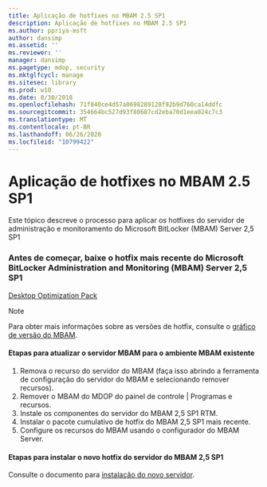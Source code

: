```yaml
---
title: Aplicação de hotfixes no MBAM 2.5 SP1
description: Aplicação de hotfixes no MBAM 2.5 SP1
ms.author: ppriya-msft
author: dansimp
ms.assetid: ''
ms.reviewer: ''
manager: dansimp
ms.pagetype: mdop, security
ms.mktglfcycl: manage
ms.sitesec: library
ms.prod: w10
ms.date: 8/30/2018
ms.openlocfilehash: 71f840ce4d57a0698289128f92b9d760ca14ddfc
ms.sourcegitcommit: 354664bc527d93f80687cd2eba70d1eea024c7c3
ms.translationtype: MT
ms.contentlocale: pt-BR
ms.lasthandoff: 06/26/2020
ms.locfileid: "10799422"
---
```

# Aplicação de hotfixes no MBAM 2.5 SP1
Este tópico descreve o processo para aplicar os hotfixes do servidor de administração e monitoramento do Microsoft BitLocker (MBAM) Server 2,5 SP1

### Antes de começar, baixe o hotfix mais recente do Microsoft BitLocker Administration and Monitoring (MBAM) Server 2,5 SP1
[Desktop Optimization Pack](https://www.microsoft.com/download/details.aspx?id=57157)

> [!NOTE]
> Para obter mais informações sobre as versões de hotfix, consulte o [gráfico de versão do MBAM](https://docs.microsoft.com/archive/blogs/dubaisec/mbam-version-chart).

#### Etapas para atualizar o servidor MBAM para o ambiente MBAM existente 
1. Remova o recurso do servidor do MBAM (faça isso abrindo a ferramenta de configuração do servidor do MBAM e selecionando remover recursos).
2. Remover o MBAM do MDOP do painel de controle | Programas e recursos.
3. Instale os componentes do servidor do MBAM 2,5 SP1 RTM.
4. Instalar o pacote cumulativo de hotfix do MBAM 2,5 SP1 mais recente.
5. Configure os recursos do MBAM usando o configurador do MBAM Server.

#### Etapas para instalar o novo hotfix do servidor do MBAM 2,5 SP1
Consulte o documento para [instalação do novo servidor](deploying-the-mbam-25-server-infrastructure.md).
